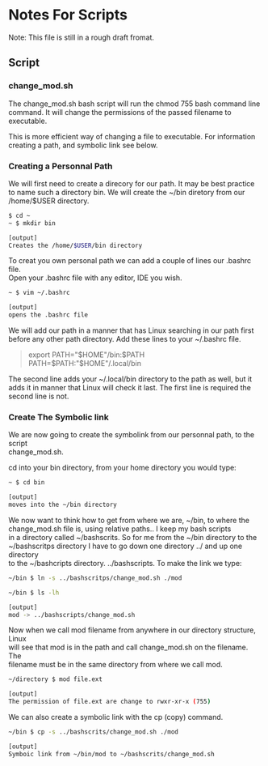 # Notes For Scripts

Note: This file is still in a rough draft fromat.

## Script

### change_mod.sh

The change_mod.sh bash script will run the chmod 755 bash command line command.
It will change the permissions of the passed filename to executable.<br>

This is more efficient way of changing a file to executable.  For information
creating a path, and symbolic link see below.<br>

### Creating a Personnal Path

We will first need to create a direcory for our path. It may be best practice<br>
to name such a directory bin. We will create the ~/bin diretory from our<br>
/home/$USER directory.<br>

```bash
$ cd ~
~ $ mkdir bin

[output]
Creates the /home/$USER/bin directory
```

To creat you own personal path we can add a couple of lines our .bashrc file.<br>
Open your .bashrc file with any editor, IDE you wish.<br>

```bash
~ $ vim ~/.bashrc

[output]
opens the .bashrc file
```

We will add our path in a manner that has Linux searching in our path first<br>
before any other path directory. Add these lines to your ~/.bashrc file.<br>

> export PATH="$HOME"/bin:$PATH<br>
> PATH=$PATH:"$HOME"/.local/bin

The second line adds your ~/.local/bin directory to the path as well, but it<br>
adds it in manner that Linux will check it last. The first line is required the<br>
second line is not.<br>

### Create The Symbolic link

We are now going to create the symbolink from our personnal path, to the script<br>
change_mod.sh.<br>

cd into your bin directory, from your home directory you would type:

```bash
~ $ cd bin

[output]
moves into the ~/bin directory
```

We now want to think how to get from where we are, ~/bin, to where the<br>
change_mod.sh file is, using relative paths.. I keep my bash scripts<br>
in a directory called ~/bashscrits. So for me from the ~/bin directory to the<br>
~/bashscritps directory I have to go down one directory ../ and up one directory<br>
to the ~/bashcripts directory. ../bashscripts. To make the link we type:<br>

```bash
~/bin $ ln -s ../bashscritps/change_mod.sh ./mod

~/bin $ ls -lh

[output]
mod -> ../bashscripts/change_mod.sh
```

Now when we call mod filename from anywhere in our directory structure, Linux<br>
will see that mod is in the path and call change_mod.sh on the filename. The<br>
filename must be in the same directory from where we call mod.<br>

```bash
~/directory $ mod file.ext

[output]
The permission of file.ext are change to rwxr-xr-x (755)
```

We can also create a symbolic link with the cp (copy) command.<br>

```bash
~/bin $ cp -s ../bashscrits/change_mod.sh ./mod

[output]
Symboic link from ~/bin/mod to ~/bashscrits/change_mod.sh
```

